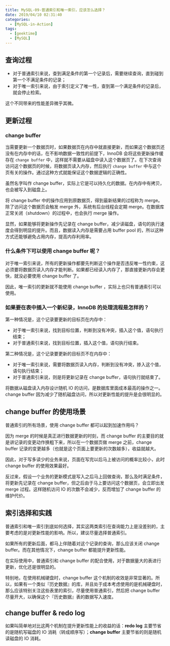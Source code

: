 ```yaml
---
title: MySQL-09-普通索引和唯一索引，应该怎么选择？
date: 2019/04/10 02:31:40
categories: 
  - [MySQL-in-Action]
tags: 
  - [geektime]
  - [MySQL]
---
```


## 查询过程

- 对于普通索引来说，查到满足条件的第一个记录后，需要继续查询，直到碰到第一个不满足条件的记录；
- 对于唯一索引来说，由于索引定义了唯一性，查到第一个满足条件的记录后，就会停止检索。

这个不同带来的性能差异微乎其微。

<!-- more -->

## 更新过程

### change buffer

当需要更新一个数据页时，如果数据页在内存中就直接更新，而如果这个数据页还没有在内存中的话，在不影响数据一致性的前提下，InnoDB 会将这些更新操作缓存在 `change buffer` 中，这样就不需要从磁盘中读入这个数据页了。在下次查询访问这个数据页的时候，将数据页读入内存，然后执行 `change buffer` 中与这个页有关的操作。通过这种方式就能保证这个数据逻辑的正确性。

虽然名字叫作 change buffer，实际上它是可以持久化的数据。在内存中有拷贝，也会被写入到磁盘上。

将 change buffer 中的操作应用到原数据页，得到最新结果的过程称为 merge。除了访问这个数据页会触发 merge 外，系统有后台线程会定期 merge。在数据库正常关闭（shutdown）的过程中，也会执行 merge 操作。

显然，如果能够将更新操作先记录在 change buffer，减少读磁盘，语句的执行速度会得到明显的提升。而且，数据读入内存是需要占用 buffer pool 的，所以这种方式还能够避免占用内存，提高内存利用率。

### 什么条件下可以使用 change buffer 呢？

对于唯一索引来说，所有的更新操作都要先判断这个操作是否违反唯一性约束，这必须要将数据页读入内存才能判断。如果都已经读入内存了，那直接更新内存会更快，就没必要使用 change buffer 了。

因此，唯一索引的更新就不能使用 change buffer ，实际上也只有普通索引可以使用。

### 如果要在表中插入一个新纪录，InnoDB 的处理流程是怎样的？

第一种情况是，这个记录要更新的目标页在内存中：

- 对于唯一索引来说，找到目标位置，判断到没有冲突，插入这个值，语句执行结束；
- 对于普通索引来说，找到目标位置，插入这个值，语句执行结束。

第二种情况是，这个记录要更新的目标页不在内存中：

- 对于唯一索引来说，需要将数据页读入内存，判断到没有冲突，掺入这个值，语句执行结束；
- 对于普通索引来说，则是将更新记录在 change buffer，语句执行就结束了。

将数据从磁盘读入内存设计随机 IO 的访问，是数据库里面成本最高的操作之一。change buffer 因为减少了随机磁盘访问，所以对更新性能的提升是会很明显的。

## change buffer 的使用场景 

普通索引的所有场景，使用 change buffer 都可以起到加速作用吗？

因为 merge 的时候是真正进行数据更新的时刻，而 change buffer 的主要目的就是讲记录的变更动作换粗下来，所以在一个数据页做 merge 之前，change buffer 记录的变更越多（也就是这个页面上要更新的次数越多），收益就越大。

因此，对于写多读少的业务来说，页面在写完以后马上被访问的概率比较小，此时 change buffer 的使用效果最好。

反过来，假设一个业务的更新模式是写入之后马上回做查询，那么及时满足条件，将更新先记录在 change buffer，但之后由于马上要访问这个数据页，会立即出发 merge 过程。这样随机访问 IO 的次数不会减少，反而增加了 change buffer 的维护代价。

## 索引选择和实践

普通索引和唯一索引到底如何选择，其实这两类索引在查询能力上是没差别的，主要考虑的是对更新性能的影响。所以，建议尽量选择普通索引。

如果所有的更新后面，都马上伴随着对这个记录的查询，那么应该关闭 change buffer。而在其他情况下，change buffer 都能提升更新性能。

在实际使用中，普通索引和 change buffer 的配合使用，对于数据量大的表进行更新，优化还是很明显的。

特别地，在使用机械硬盘时，change buffer 这个机制的收效是非常显著的。所以，如果有一个类似『历史数据』的库，并且处于成本考虑使用的是机械硬盘时，那么应该特别关注这些表里的索引，尽量使用普通索引，然后把 change buffer 尽量开大，以确保这个『历史数据』表的数据写入速度。

## change buffer & redo log

如果叫简单地对比这两个机制在提升更新性能上的收益的话：**redo log** 主要节省的是随机写磁盘的 IO 消耗（转成顺序写）；**change buffer** 主要节省的则是随机读磁盘的 IO 消耗。


